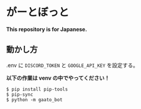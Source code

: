 # がーとぼっと

**This repository is for Japanese.**

## 動かし方

.env に `DISCORD_TOKEN` と `GOOGLE_API_KEY` を設定する。

**以下の作業は venv の中でやってください！**

```
$ pip install pip-tools
$ pip-sync
$ python -m gaato_bot
```
